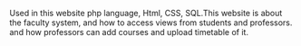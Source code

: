 Used in this website php language, Html, CSS, SQL.This website is about the faculty system, and how to access views from students and professors. and how professors can add courses and upload timetable of it.
